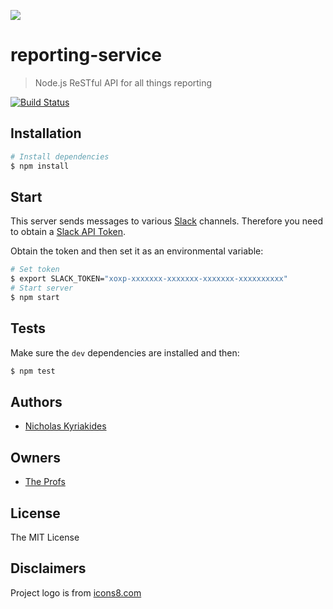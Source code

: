 ![][logo]

# reporting-service
> Node.js ReSTful API for all things reporting

[![Build Status](https://travis-ci.org/TheProfs/reporting-service.svg?branch=master)](https://travis-ci.org/TheProfs/reporting-service)

## Installation

```bash
# Install dependencies
$ npm install
```

## Start

This server sends messages to various [Slack][slack] channels. Therefore you
need to obtain a [Slack API Token][slack-token].

Obtain the token and then set it as an environmental variable:

```bash
# Set token
$ export SLACK_TOKEN="xoxp-xxxxxxx-xxxxxxx-xxxxxxx-xxxxxxxxxx"
# Start server
$ npm start
```

## Tests

Make sure the `dev` dependencies are installed and then:

```bash
$ npm test
```

## Authors

- [Nicholas Kyriakides][nicholaswmin]

## Owners

- [The Profs][TheProfs]

## License

The MIT License

## Disclaimers

Project logo is from [icons8.com][icons-8]

[logo]: https://png.icons8.com/nolan/96/000000/report-card.png
[slack]: https://slack.com/
[slack-token]: https://api.slack.com/tokens
[nicholaswmin]: https://github.com/nicholaswmin
[TheProfs]: https://github.com/TheProfs
[icons-8]: https://icons8.com/
